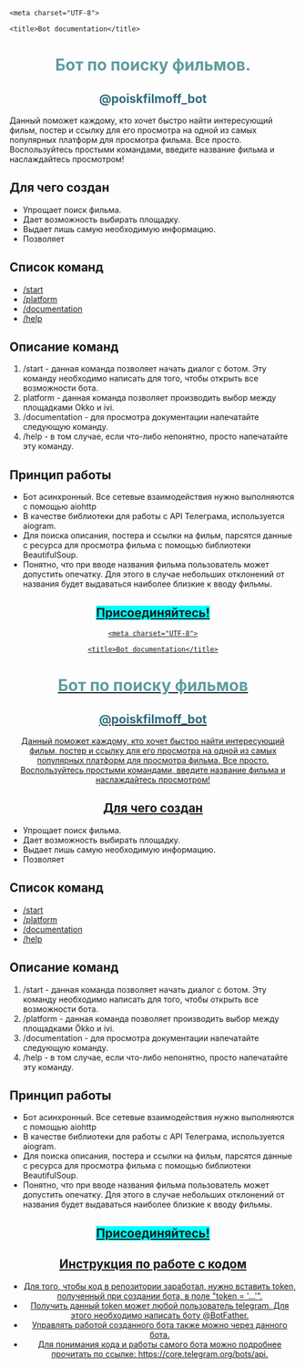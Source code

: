 
<!DOCTYPE html>

<html>

<head>

    <meta charset="UTF-8">

    <title>Bot documentation</title>

</head>


<body>

<h1 style="color: #5e9ca0; text-align: center;">Бот по поиску фильмов.</h1>

<h2 style="color: #2e6c80; text-align: center;">@poiskfilmoff_bot</h2>

<p>Данный поможет каждому, кто хочет быстро найти интересующий фильм, постер и ссылку для его просмотра на одной из самых популярных платформ для просмотра фильма. Все просто. Воспользуйтесь простыми командами, введите название фильма и наслаждайтесь просмотром!</p>

<h2>Для чего создан</h2>

<ul>

<li><a>Упрощает поиск фильма.</a></li>

<li><a>Дает возможность выбирать площадку.</a></li>

<li><a>Выдает лишь самую необходимую информацию.</a></li>

<li><a>Позволяет </a></li>

</ul>

<h2>Список команд</h2>

<ul>

<li><a href="#start">/start</a></li>

<li><a href="#platform">/platform</a></li>

<li><a href="#documentation">/documentation</a></li>

  <li><a href="#help">/help</a></li>

</ul>

<h2>Описание команд</h2>

<ol>

<li id="start">/start - данная команда позволяет начать диалог с ботом. Эту команду необходимо написать для того, чтобы открыть все возможности бота.</li>




<li id="platform">platform - данная команда позволяет производить выбор между площадками Okko и ivi.</li>

<li id="documentation">/documentation - для просмотра документации напечатайте следующую команду.</li>

 <li id="help">/help - в том случае, если что-либо непонятно, просто напечатайте эту команду.</li>

</ol>

<h2 >Принцип работы</h2>

<ul>

<li>Бот асинхронный. Все сетевые взаимодействия нужно выполняются с помощью aiohttp</li>

<li>В качестве библиотеки для работы с API Телеграма, используется aiogram.</li>

<li>Для поиска описания, постера и ссылки на фильм, парсятся данные с ресурса для просмотра фильма с помощью библиотеки BeautifulSoup.</li>

<li>Понятно, что при вводе названия фильма пользователь может допустить опечатку. Для этого в случае небольших отклонений от названия будет выдаваться наиболее близкие к вводу фильмы.</li>

</ul>

<h2 style="text-align: center;"> <a  href=«www».com style="background-color: #00FFFF; text-align: center;">Присоединяйтесь!</h2>


<!DOCTYPE html>

<html>

<head>

    <meta charset="UTF-8">

    <title>Bot documentation</title>

</head>


<body>

<h1 style="color: #5e9ca0; text-align: center;">Бот по поиску фильмов</h1>

<h2 style="color: #2e6c80; text-align: center;">@poiskfilmoff_bot</h2>

<p>Данный поможет каждому, кто хочет быстро найти интересующий фильм, постер и ссылку для его просмотра на одной из самых популярных платформ для просмотра фильма. Все просто. Воспользуйтесь простыми командами, введите название фильма и наслаждайтесь просмотром!</p>

<h2>Для чего создан</h2>

<ul>

<li><a>Упрощает поиск фильма.</a></li>

<li><a>Дает возможность выбирать площадку.</a></li>

<li><a>Выдает лишь самую необходимую информацию.</a></li>

<li><a>Позволяет </a></li>

</ul>

<h2>Список команд</h2>

<ul>

<li><a href="#start">/start</a></li>

<li><a href="#platform">/platform</a></li>

<li><a href="#documentation">/documentation</a></li>

  <li><a href="#help">/help</a></li>

</ul>

<h2>Описание команд</h2>

<ol>

<li id="start">/start - данная команда позволяет начать диалог с ботом. Эту команду необходимо написать для того, чтобы открыть все возможности бота.</li>




<li id="platform">/platform - данная команда позволяет производить выбор между площадками Ökko и ivi.</li>

<li id="documentation">/documentation - для просмотра документации напечатайте следующую команду.</li>

 <li id="help">/help - в том случае, если что-либо непонятно, просто напечатайте эту команду.</li>

</ol>

<h2 >Принцип работы</h2>

<ul>

<li>Бот асинхронный. Все сетевые взаимодействия нужно выполняются с помощью aiohttp</li>

<li>В качестве библиотеки для работы с API Телеграма, используется aiogram.</li>

<li>Для поиска описания, постера и ссылки на фильм, парсятся данные с ресурса для просмотра фильма с помощью библиотеки BeautifulSoup.</li>

<li>Понятно, что при вводе названия фильма пользователь может допустить опечатку. Для этого в случае небольших отклонений от названия будет выдаваться наиболее близкие к вводу фильмы.</li>

</ul>

<h2 style="text-align: center;"> <a  href="https://t.me/poiskfilmoff_bot" style="background-color: #00FFFF; text-align: center;">Присоединяйтесь!</h2>







<!--   <a style="text-align: center;">Просто нажмите на эту кнопку! </a> -->

  
<h2 >Инструкция по работе с кодом</h2>

<ul>

<li>Для того, чтобы код в репозитории заработал, нужно вставить token, полученный при создании бота,  в поле "token = '...'".</li>

<li>Получить данный token может любой пользователь telegram. Для этого необходимо написать боту @BotFather.</li>

<li>Управлять работой созданного бота также можно через данного бота.</li>

<li>Для понимания кода и работы самого бота можно подробнее прочитать по ссылке: https://core.telegram.org/bots/api.</li>

</ul>
  
  
</body>

</html>

